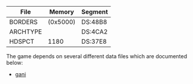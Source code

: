 
| File     | Memory   | Segment |
|----------|----------|---------|
| BORDERS  | (0x5000) | DS:48B8 |
| ARCHTYPE |          | DS:4CA2 |
| HDSPCT   | 1180     | DS:37E8 |

The game depends on several different data files which are documented below:

* [gani](gani.md)
